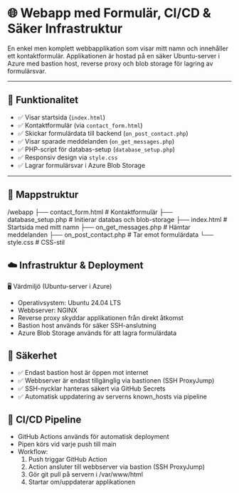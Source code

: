 # 🌐 Webapp med Formulär, CI/CD & Säker Infrastruktur

En enkel men komplett webbapplikation som visar mitt namn och innehåller ett kontaktformulär. Applikationen är hostad på en säker Ubuntu-server i Azure med bastion host, reverse proxy och blob storage för lagring av formulärsvar.

---

## 🧰 Funktionalitet

- ✅ Visar startsida (`index.html`)
- ✅ Kontaktformulär (via `contact_form.html`)
- ✅ Skickar formulärdata till backend (`on_post_contact.php`)
- ✅ Visar sparade meddelanden (`on_get_messages.php`)
- ✅ PHP-script för databas-setup (`database_setup.php`)
- ✅ Responsiv design via `style.css`
- ✅ Lagrar formulärsvar i Azure Blob Storage

---

## 📁 Mappstruktur

/webapp
├── contact_form.html        # Kontaktformulär
├── database_setup.php       # Initierar databas och blob-storage
├── index.html               # Startsida med mitt namn
├── on_get_messages.php      # Hämtar meddelanden
├── on_post_contact.php      # Tar emot formulärdata
└── style.css                # CSS-stil

## ☁️ Infrastruktur & Deployment

🖥️ Värdmiljö (Ubuntu-server i Azure)
- Operativsystem: Ubuntu 24.04 LTS
- Webbserver: NGINX
- Reverse proxy skyddar applikationen från direkt åtkomst
- Bastion host används för säker SSH-anslutning
- Azure Blob Storage används för att lagra formulärdata

## 🔐 Säkerhet

- ✅ Endast bastion host är öppen mot internet
- ✅ Webbserver är endast tillgänglig via bastionen (SSH ProxyJump)
- ✅ SSH-nycklar hanteras säkert via GitHub Secrets
- ✅ Automatisk uppdatering av serverns known_hosts via pipeline

## 🔄 CI/CD Pipeline

- GitHub Actions används för automatisk deployment
- Pipen körs vid varje push till main
- Workflow:
   1. Push triggar GitHub Action
   2. Action ansluter till webbserver via bastion (SSH ProxyJump)
   3. Gör git pull på servern i /var/www/html
   4. Startar om/uppdaterar applikationen

